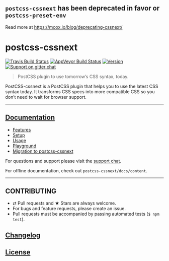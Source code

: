 ## `postcss-cssnext` has been deprecated in favor or `postcss-preset-env`

Read more at https://moox.io/blog/deprecating-cssnext/

# postcss-cssnext

[![Travis Build Status](https://img.shields.io/travis/MoOx/postcss-cssnext.svg?label=unix%20build)](https://travis-ci.org/MoOx/postcss-cssnext)
[![AppVeyor Build Status](https://img.shields.io/appveyor/ci/MoOx/postcss-cssnext.svg?label=windows%20build)](https://ci.appveyor.com/project/MoOx/postcss-cssnext)
[![Version](https://img.shields.io/npm/v/postcss-cssnext.svg)](https://github.com/MoOx/postcss-cssnext/blob/master/CHANGELOG.md)
[![Support on gitter chat](https://img.shields.io/badge/support-gitter%20chat-E40255.svg)](https://gitter.im/MoOx/postcss-cssnext)

> PostCSS plugin to use tomorrow’s CSS syntax, today.

PostCSS-cssnext is a PostCSS plugin that helps you to use the latest CSS syntax
today. It transforms CSS specs into more compatible CSS so you don’t need to
wait for browser support.

---

## [Documentation](http://cssnext.io/)

* [Features](http://cssnext.io/features/)
* [Setup](http://cssnext.io/setup/)
* [Usage](http://cssnext.io/usage/)
* [Playground](http://cssnext.io/playground/)
* [Migration to postcss-cssnext](http://cssnext.io/postcss/)

For questions and support please visit the
[support chat](https://gitter.im/MoOx/postcss-cssnext).

For offline documentation, check out `postcss-cssnext/docs/content`.

---

## CONTRIBUTING

* ⇄ Pull requests and ★ Stars are always welcome.
* For bugs and feature requests, please create an issue.
* Pull requests must be accompanied by passing automated tests (`$ npm test`).

## [Changelog](CHANGELOG.md)

## [License](LICENSE)
